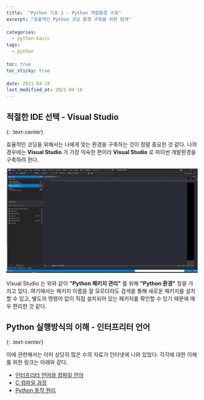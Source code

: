 ```yaml
---
title:  "Python 기초 1 - Python 개발환경 구축"
excerpt: "효율적인 Python 코딩 환경 구축을 위한 탐색"

categories:
  - python-basic
tags:
  - python

toc: true
toc_sticky: true
 
date: 2021-04-18
last_modified_at: 2021-04-18
---
```


## 적절한 IDE 선택 - Visual Studio
{: .text-center}  

효율적인 코딩을 위해서는 나에게 맞는 환경을 구축하는 것이 정말 중요한 것 같다. 나의 경우에는 **Visual Studio** 가 가장 익숙한 편이라 **Visual Studio** 로 파이썬 개발환경을 구축하려 한다.  

![Visual Studio 패키지 관리 창](/assets/image/pythonbasic-1/visual-studio-python.jpg)  

Visual Studio 는 위와 같이 **"Python 패키지 관리"** 를 위해 **"Python 환경"** 창을 가지고 있다. 여기에서는 패키지 이름을 잘 모르더라도 검색을 통해 새로운 패키지를 설치할 수 있고, 별도의 명령어 없이 직접 설치되어 있는 패키지를 확인할 수 있기 때문에 매우 편리한 것 같다.

## Python 실행방식의 이해 - 인터프리터 언어
{: .text-center}  

이에 관련해서는 이미 상당히 많은 수의 자료가 인터넷에 나와 있었다. 각각에 대한 이해를 위한 링크는 아래와 같다.

- [인터프리터 언어와 컴파일 언어](https://velog.io/@emily0_0/%EC%BB%B4%ED%8C%8C%EC%9D%BC-%EC%96%B8%EC%96%B4%EC%99%80-%EC%9D%B8%ED%84%B0%ED%94%84%EB%A6%AC%ED%84%B0-%EC%96%B8%EC%96%B4)  
- [C 컴파일 과정](https://brunch.co.kr/@mystoryg/57)  
- [Python 동작 원리](https://cjh5414.github.io/about-python-and-how-python-works/)  

